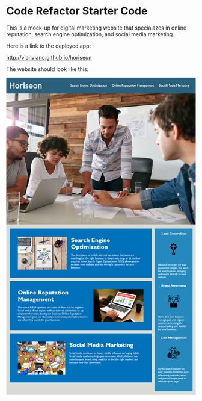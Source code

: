 # Code Refactor Starter Code

This is a mock-up for digital marketing website that specialazes in online reputation, search engine optimization, and social media marketing.

Here is a link to the deployed app:

http://vianvianc.github.io/horiseon

The website should look like this:

![mockup](Develop/assets/images/demo.png)
